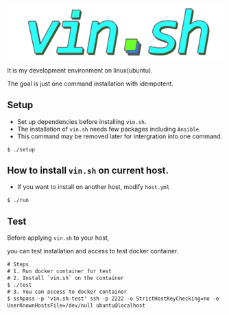 <p align="center">
  <img src="https://github.com/devinjeon/vin.sh/blob/master/logo.png" alt="vin.sh logo" width="589px">
</p>

It is my development environment on linux(ubuntu).

The goal is just one command installation with idempotent.

## Setup

* Set up dependencies before installing `vin.sh`.
* The installation of `vin.sh` needs few packages including `Ansible`.
* This command may be removed later for intergration into one command.

```
$ ./setup
```

## How to install `vin.sh` on current host.

* If you want to install on another host, modify `host.yml`

```
$ ./run
```

## Test

Before applying `vin.sh` to your host,

you can test installation and access to test docker container.

```
# Steps
# 1. Run docker container for test
# 2. Install `vin.sh` on the container
$ ./test
# 3. You can access to docker container
$ sshpass -p 'vin.sh-test' ssh -p 2222 -o StrictHostKeyChecking=no -o UserKnownHostsFile=/dev/null ubuntu@localhost
```
